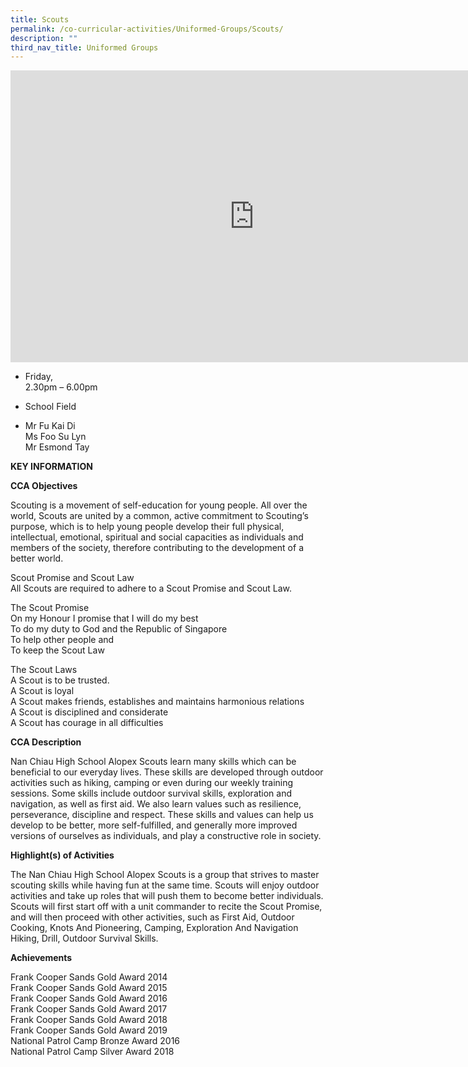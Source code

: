 ```yaml
---
title: Scouts
permalink: /co-curricular-activities/Uniformed-Groups/Scouts/
description: ""
third_nav_title: Uniformed Groups
---
```

<iframe allowfullscreen="true" height="467" width="780" frameborder="0" src="https://docs.google.com/presentation/d/e/2PACX-1vQA5k0roWyONw8J00oATSeP6l1LYHpsVrdo7z8wTXyhWP9thBOqiJImCrzkz3jNYTGc_mt4i_qrU94G/embed?start=true&amp;loop=true&amp;delayms=5000"></iframe>

*   Friday,  
    2.30pm – 6.00pm

  

*   School Field

  

*   Mr Fu Kai Di  
    Ms Foo Su Lyn  
    Mr Esmond Tay
		
		
**KEY INFORMATION**

**CCA Objectives**

Scouting is a movement of self-education for young people. All over the world, Scouts are united by a common, active commitment to Scouting’s purpose, which is to help young people develop their full physical, intellectual, emotional, spiritual and social capacities as individuals and members of the society, therefore contributing to the development of a better world.

  

Scout Promise and Scout Law<br>
All Scouts are required to adhere to a Scout Promise and Scout Law.

  

The Scout Promise<br>
On my Honour I promise that I will do my best<br>
To do my duty to God and the Republic of Singapore<br>
To help other people and<br>
To keep the Scout Law

  

The Scout Laws<br>
A Scout is to be trusted.<br>
A Scout is loyal<br>
A Scout makes friends, establishes and maintains harmonious relations<br>
A Scout is disciplined and considerate<br>
A Scout has courage in all difficulties

**CCA Description**

Nan Chiau High School Alopex Scouts learn many skills which can be beneficial to our everyday lives. These skills are developed through outdoor activities such as hiking, camping or even during our weekly training sessions. Some skills include outdoor survival skills, exploration and navigation, as well as first aid. We also learn values such as resilience, perseverance, discipline and respect. These skills and values can help us develop to be better, more self-fulfilled, and generally more improved versions of ourselves as individuals, and play a constructive role in society.

**Highlight(s) of Activities**

The Nan Chiau High School Alopex Scouts is a group that strives to master scouting skills while having fun at the same time. Scouts will enjoy outdoor activities and take up roles that will push them to become better individuals. Scouts will first start off with a unit commander to recite the Scout Promise, and will then proceed with other activities, such as First Aid, Outdoor Cooking, Knots And Pioneering, Camping, Exploration And Navigation Hiking, Drill, Outdoor Survival Skills.

**Achievements**

Frank Cooper Sands Gold Award 2014<br>
Frank Cooper Sands Gold Award 2015<br>
Frank Cooper Sands Gold Award 2016<br>
Frank Cooper Sands Gold Award 2017<br>
Frank Cooper Sands Gold Award 2018<br>
Frank Cooper Sands Gold Award 2019<br>
National Patrol Camp Bronze Award 2016<br>
National Patrol Camp Silver Award 2018
